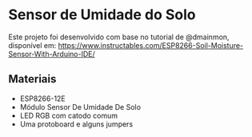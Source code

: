 # Sensor de Umidade do Solo

Este projeto foi desenvolvido com base no tutorial de @dmainmon, disponível em:
<https://www.instructables.com/ESP8266-Soil-Moisture-Sensor-With-Arduino-IDE/>

## Materiais
- ESP8266-12E
- Módulo Sensor De Umidade De Solo
- LED RGB com catodo comum
- Uma protoboard e alguns jumpers